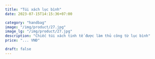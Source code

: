 ```yaml
---
title: "Túi xách lục bình"
date: 2023-07-15T14:15:36+07:00

category: "handbag" 
image: "/img/product/27.jpg"
image_lg: "/img/product/27.jpg"
description: "Chiếc túi xách tinh tế được làm thủ công từ lục bình"
price: "... VNĐ"

draft: false
---
```

